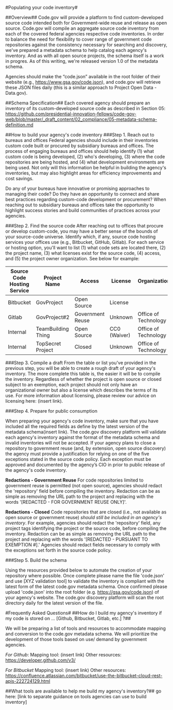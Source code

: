 

#Populating your code inventory#

##Overview##
Code.gov will provide a platform to find custom-developed source code intended both for Government-wide reuse and release as open source. Code.gov will compile an aggregate source code inventory from each of the covered federal agencies respective code inventories. In order to balance the need for flexibility to cover range of government code repositories against the  consistency necessary for searching and discovery, we've prepared a metadata schema to help catalog each agency's inventory. And as with all open source projects, the schema itself is a work in progres. As of this writing, we're released version 1.0 of the metadata schema.


Agencies should make the “code.json” available in the root folder of their website (e.g., https://www.gsa.gov/code.json), and code.gov will retrieve these JSON files daily (this is a similar approach to Project Open Data - Data.gov).

##Schema Specification##
Each covered agency should prepare an inventory of its custom-developed source code as described in Section 05: https://github.com/presidential-innovation-fellows/code-gov-web/blob/master/_draft_content/02_compliance/05-metadata-schema-definition.md

##How to build your agency's code inventory
###Step 1. Reach out to bureaus and offices
Federal agencies should include in their inventories custom code built or procured by subsidiary bureaus and offices.  The process of engaging bureaus and offices should help identify (1) what custom code is being developed, (2) who's developing, (3) where the code repositories are being hosted, and (4) what development environments are being used. Not only will this information be helpful in building the agency's inventories, but may also highlight areas for efficiency improvements and cost savings.

Do any of your bureaus have innovative or promising approaches to managing their code? Do they have an opportunity to connect and share best practices regarding custom-code development or procurement? When reaching out to subsidiary bureaus and offices take the opportunity to highlight success stories and build communities of practices across your agencies.

###Step 2. Find the source code
After reaching out to offices that procure or develop custom-code, you may have a better sense of the bounds of your source-code universe. Identify which, if any, source code hosting services your offices use (e.g., Bitbucket, GitHub, Gitlab). For each service or hosting option, you'll want to list (1) what code sets are located there, (2) the project name,  (3) what licenses exist for the source code, (4) access, and (5) the project owner organization. See below for example:


Source Code Hosting Service  | Project Name | Access |  License |  Organization |
 --------------------------- | ----------- | --------| -------- |--------|
  Bitbucket | GovProject | Open Source |License| |Bureau of Project Development|
 Gitlab | GovProject#2 |Government Reuse| Unknown| Office of Technology|
 Internal | TeamBuilding Thing |Open Source | CC0 (Waiver) |Office of Technology|
  Internal | TopSecret Project |Closed | Unknown |Office of Technology|


###Step 3. Compile a draft
From the table or list you've provided in the previous step, you will be able to create a rough draft of your agency's inventory. The more complete this table is, the easier it will be to compile the inventory. Regardless of whether the project is open source or closed subject to an exemption, each project should not only have an organizational owner but also a license which describes the terms of its use. For more information about licensing, please review our advice on licensing here: (insert link).

###Step 4. Prepare for public consumption

When preparing your agency's code inventory, make sure that you have included all the required fields as define by the latest version of the metadata schema(insert link). The code.gov discovery platform will validate each agency's inventory against the format of the metadata schema and invalid inventories will not be accepted. If your agency plans to close a repository to government reuse (and, by extension, open source discovery) the agency must provide a justification for relying on one of the five exceptions stated in the source code policy. Each exception must be approved and documented by the agency’s CIO in prior to public release of the agency's code inventory.

**Redactions - Government Reuse**
For code repositories limited to government reuse is permitted (not open source), agencies should redact the 'repository' field before compiling the inventory. Redaction can be as simple as removing the URL path to the project and replacing with the words '[REDACTED - FOR GOVERNMENT REUSE ONLY]'.

**Redactions - Closed**
Code repositories that are closed (i.e., not available as open source or government reuse) *should still be included in an agency's inventory*. For example, agencies should redact the 'repository' field, any project tags identifying the project or the source code, before compiling the inventory. Redaction can be as simple as removing the URL path to the project and replacing with the words '[REDACTED - PURSUANT TO EXEMPTION #].' Agencies should redact fields necessary to comply with the exceptions set forth in the source code policy. 

###Step 5. Build the schema

Using the resources provided below to automate the creation of your repository where possible. Once complete please name the file 'code.json' and  use [XYZ validation tool] to validate the inventory is compliant with the latest form of the latest code.gov metadata schema. Once confirmed please upload 'code.json' into the root folder (e.g. https://gsa.gov/code.json) of your agency's website. The code.gov discovery platform will scan the root directory daily for the latest version of the file.


#Frequently Asked Questions#
##How do I build my agency's inventory if my code is stored on ... [Github, Bitbucket, Gitlab, etc.] ?##

We will be preparing a list of tools and resources to accommodate mapping and conversion to the code.gov metadata schema. We will prioritize the development of those tools based on use/ demand by government agencies. 

*For Github*: 
Mapping tool: (insert link)
Other resources:
https://developer.github.com/v3/

*For Bitbucket*
Mapping tool: (insert link)
Other resources: https://confluence.atlassian.com/bitbucket/use-the-bitbucket-cloud-rest-apis-222724129.html

##What tools are available to help me build my agency's inventory?##
go here: [link to separate guidance on tools agencies can use to build inventory]




